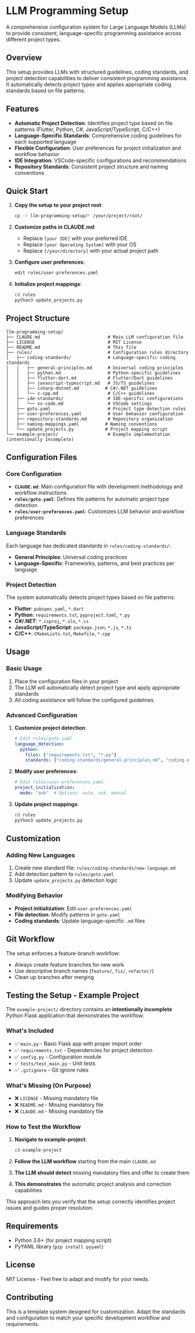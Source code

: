 # LLM Programming Setup

A comprehensive configuration system for Large Language Models (LLMs) to provide consistent, language-specific programming assistance across different project types.

## Overview

This setup provides LLMs with structured guidelines, coding standards, and project detection capabilities to deliver consistent programming assistance. It automatically detects project types and applies appropriate coding standards based on file patterns.

## Features

- **Automatic Project Detection**: Identifies project type based on file patterns (Flutter, Python, C#, JavaScript/TypeScript, C/C++)
- **Language-Specific Standards**: Comprehensive coding guidelines for each supported language
- **Flexible Configuration**: User preferences for project initialization and workflow behavior
- **IDE Integration**: VSCode-specific configurations and recommendations
- **Repository Standards**: Consistent project structure and naming conventions

## Quick Start

1. **Copy the setup to your project root**:
   ```bash
   cp -r llm-programming-setup/* /your/project/root/
   ```

2. **Customize paths in CLAUDE.md**:
   - Replace `[your IDE]` with your preferred IDE
   - Replace `[your Operating System]` with your OS
   - Replace `[/your/directory]` with your actual project path

3. **Configure user preferences**:
   ```bash
   edit rules/user-preferences.yaml
   ```

4. **Initialize project mappings**:
   ```bash
   cd rules
   python3 update_projects.py
   ```

## Project Structure

```
llm-programming-setup/
├── CLAUDE.md                          # Main LLM configuration file
├── LICENSE                            # MIT License
├── README.md                          # This file
├── rules/                             # Configuration rules directory
│   ├── coding-standards/              # Language-specific coding standards
│   │   ├── general-principles.md      # Universal coding principles
│   │   ├── python.md                  # Python-specific guidelines
│   │   ├── flutter-dart.md            # Flutter/Dart guidelines
│   │   ├── javascript-typescript.md   # JS/TS guidelines
│   │   ├── csharp-dotnet.md          # C#/.NET guidelines
│   │   └── c-cpp.md                   # C/C++ guidelines
│   ├── ide-standards/                 # IDE-specific configurations
│   │   └── vs-code.md                 # VSCode settings
│   ├── goto.yaml                      # Project type detection rules
│   ├── user-preferences.yaml          # User behavior configuration
│   ├── repository-standards.md        # Repository organization
│   ├── naming-mappings.yaml          # Naming conventions
│   └── update_projects.py            # Project mapping script
└── example-project/                   # Example implementation (intentionally incomplete)
```

## Configuration Files

### Core Configuration

- **`CLAUDE.md`**: Main configuration file with development methodology and workflow instructions
- **`rules/goto.yaml`**: Defines file patterns for automatic project type detection
- **`rules/user-preferences.yaml`**: Customizes LLM behavior and workflow preferences

### Language Standards

Each language has dedicated standards in `rules/coding-standards/`:
- **General Principles**: Universal coding practices
- **Language-Specific**: Frameworks, patterns, and best practices per language

### Project Detection

The system automatically detects project types based on file patterns:
- **Flutter**: `pubspec.yaml`, `*.dart`
- **Python**: `requirements.txt`, `pyproject.toml`, `*.py`
- **C#/.NET**: `*.csproj`, `*.sln`, `*.cs`
- **JavaScript/TypeScript**: `package.json`, `*.js`, `*.ts`
- **C/C++**: `CMakeLists.txt`, `Makefile`, `*.cpp`

## Usage

### Basic Usage

1. Place the configuration files in your project
2. The LLM will automatically detect project type and apply appropriate standards
3. All coding assistance will follow the configured guidelines

### Advanced Configuration

1. **Customize project detection**:
   ```yaml
   # Edit rules/goto.yaml
   language_detection:
     python:
       files: ["requirements.txt", "*.py"]
       standards: ["coding-standards/general-principles.md", "coding-standards/python.md"]
   ```

2. **Modify user preferences**:
   ```yaml
   # Edit rules/user-preferences.yaml
   project_initialization:
     mode: "ask"  # Options: auto, ask, manual
   ```

3. **Update project mappings**:
   ```bash
   cd rules
   python3 update_projects.py
   ```

## Customization

### Adding New Languages

1. Create new standard file: `rules/coding-standards/new-language.md`
2. Add detection pattern to `rules/goto.yaml`
3. Update `update_projects.py` detection logic

### Modifying Behavior

- **Project initialization**: Edit `user-preferences.yaml`
- **File detection**: Modify patterns in `goto.yaml`
- **Coding standards**: Update language-specific `.md` files

## Git Workflow

The setup enforces a feature-branch workflow:
- Always create feature branches for new work
- Use descriptive branch names (`feature/`, `fix/`, `refactor/`)
- Clean up branches after merging

## Testing the Setup - Example Project

The `example-project/` directory contains an **intentionally incomplete** Python Flask application that demonstrates the workflow:

### What's Included
- ✅ `main.py` - Basic Flask app with proper import order
- ✅ `requirements.txt` - Dependencies for project detection
- ✅ `config.py` - Configuration module
- ✅ `tests/test_main.py` - Unit tests
- ✅ `.gitignore` - Git ignore rules

### What's Missing (On Purpose)
- ❌ `LICENSE` - Missing mandatory file
- ❌ `README.md` - Missing mandatory file  
- ❌ `CLAUDE.md` - Missing mandatory file

### How to Test the Workflow

1. **Navigate to example-project**:
   ```bash
   cd example-project
   ```

2. **Follow the LLM workflow** starting from the main `CLAUDE.md`
3. **The LLM should detect** missing mandatory files and offer to create them
4. **This demonstrates** the automatic project analysis and correction capabilities

This approach lets you verify that the setup correctly identifies project issues and guides proper resolution.

## Requirements

- Python 3.6+ (for project mapping script)
- PyYAML library (`pip install pyyaml`)

## License

MIT License - Feel free to adapt and modify for your needs.

## Contributing

This is a template system designed for customization. Adapt the standards and configuration to match your specific development workflow and requirements.
